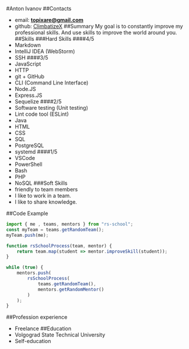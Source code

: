 #Anton Ivanov
##Contacts
* email: __[topixare@gmail.com](mailto:topixare@gmail.com)__
* github: [ClimbatizeX](https://github.com/ClimbatizeX)
##Summary
My goal is to constantly improve my professional skills. And use skills to improve the world around you.
##Skills
###Hard Skills
####4/5
* Markdown
* IntelliJ IDEA (WebStorm)
* SSH
####3/5
* JavaScript
* HTTP
* git + GitHub
* CLI (Command Line Interface)
* Node.JS
* Express.JS
* Sequelize
####2/5
* Software testing (Unit testing)
* Lint code tool (ESLint)
* Java
* HTML
* CSS
* SQL
* PostgreSQL
* systemd
####1/5
* VSCode
* PowerShell
* Bash
* PHP
* NoSQL
###Soft Skills
* friendly to team members
* I like to work in a team.
* I like to share knowledge.

##Code Example
```js
import { me , teams, mentors } from "rs-school";
const myTeam = teams.getRandomTeam();
myTeam.push(me);

function rsSchoolProcess(team, mentor) {
    return team.map(student => mentor.improveSkill(student));
}

while (true) {
    mentors.push(
        rsSchoolProcess(
            teams.getRandomTeam(),
            mentors.getRandomMentor()
        )
    );
}
```
##Profession experience
* Freelance
##Education
* Volgograd State Technical University
* Self-education
